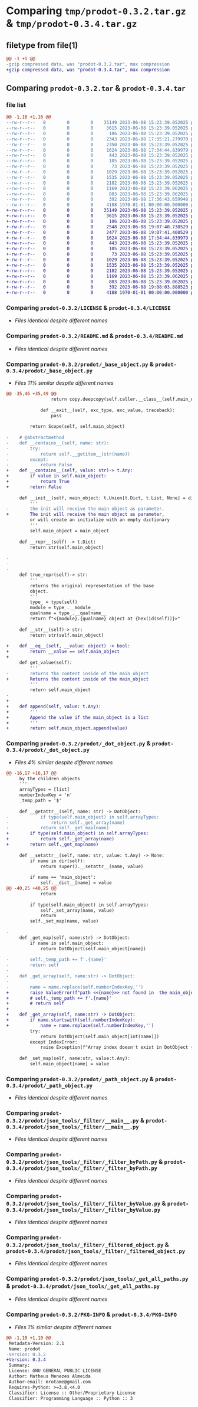 # Comparing `tmp/prodot-0.3.2.tar.gz` & `tmp/prodot-0.3.4.tar.gz`

## filetype from file(1)

```diff
@@ -1 +1 @@
-gzip compressed data, was "prodot-0.3.2.tar", max compression
+gzip compressed data, was "prodot-0.3.4.tar", max compression
```

## Comparing `prodot-0.3.2.tar` & `prodot-0.3.4.tar`

### file list

```diff
@@ -1,16 +1,16 @@
--rw-r--r--   0        0        0    35149 2023-06-08 15:23:39.052025 prodot-0.3.2/LICENSE
--rw-r--r--   0        0        0     3615 2023-06-08 15:23:39.052025 prodot-0.3.2/README.md
--rw-r--r--   0        0        0      106 2023-06-08 15:23:39.052025 prodot-0.3.2/prodot/__init__.py
--rw-r--r--   0        0        0     2343 2023-06-08 17:35:21.279970 prodot-0.3.2/prodot/_base_object.py
--rw-r--r--   0        0        0     2350 2023-06-08 15:23:39.052025 prodot-0.3.2/prodot/_dot_object.py
--rw-r--r--   0        0        0     1624 2023-06-08 17:34:44.839979 prodot-0.3.2/prodot/_path_object.py
--rw-r--r--   0        0        0      443 2023-06-08 15:23:39.052025 prodot-0.3.2/prodot/_pro_object.py
--rw-r--r--   0        0        0      105 2023-06-08 15:23:39.052025 prodot-0.3.2/prodot/json_tools/__init__.py
--rw-r--r--   0        0        0       73 2023-06-08 15:23:39.052025 prodot-0.3.2/prodot/json_tools/_filter/__init__.py
--rw-r--r--   0        0        0     1029 2023-06-08 15:23:39.052025 prodot-0.3.2/prodot/json_tools/_filter/__main__.py
--rw-r--r--   0        0        0     1535 2023-06-08 15:23:39.052025 prodot-0.3.2/prodot/json_tools/_filter/_filter_byPath.py
--rw-r--r--   0        0        0     2182 2023-06-08 15:23:39.052025 prodot-0.3.2/prodot/json_tools/_filter/_filter_byValue.py
--rw-r--r--   0        0        0     1169 2023-06-08 15:23:39.062025 prodot-0.3.2/prodot/json_tools/_filter/_filtered_object.py
--rw-r--r--   0        0        0      803 2023-06-08 15:23:39.062025 prodot-0.3.2/prodot/json_tools/_get_all_paths.py
--rw-r--r--   0        0        0      392 2023-06-08 17:36:43.659948 prodot-0.3.2/pyproject.toml
--rw-r--r--   0        0        0     4188 1970-01-01 00:00:00.000000 prodot-0.3.2/PKG-INFO
+-rw-r--r--   0        0        0    35149 2023-06-08 15:23:39.052025 prodot-0.3.4/LICENSE
+-rw-r--r--   0        0        0     3615 2023-06-08 15:23:39.052025 prodot-0.3.4/README.md
+-rw-r--r--   0        0        0      106 2023-06-08 15:23:39.052025 prodot-0.3.4/prodot/__init__.py
+-rw-r--r--   0        0        0     2548 2023-06-08 19:07:40.738529 prodot-0.3.4/prodot/_base_object.py
+-rw-r--r--   0        0        0     2477 2023-06-08 19:07:41.408529 prodot-0.3.4/prodot/_dot_object.py
+-rw-r--r--   0        0        0     1624 2023-06-08 17:34:44.839979 prodot-0.3.4/prodot/_path_object.py
+-rw-r--r--   0        0        0      443 2023-06-08 15:23:39.052025 prodot-0.3.4/prodot/_pro_object.py
+-rw-r--r--   0        0        0      105 2023-06-08 15:23:39.052025 prodot-0.3.4/prodot/json_tools/__init__.py
+-rw-r--r--   0        0        0       73 2023-06-08 15:23:39.052025 prodot-0.3.4/prodot/json_tools/_filter/__init__.py
+-rw-r--r--   0        0        0     1029 2023-06-08 15:23:39.052025 prodot-0.3.4/prodot/json_tools/_filter/__main__.py
+-rw-r--r--   0        0        0     1535 2023-06-08 15:23:39.052025 prodot-0.3.4/prodot/json_tools/_filter/_filter_byPath.py
+-rw-r--r--   0        0        0     2182 2023-06-08 15:23:39.052025 prodot-0.3.4/prodot/json_tools/_filter/_filter_byValue.py
+-rw-r--r--   0        0        0     1169 2023-06-08 15:23:39.062025 prodot-0.3.4/prodot/json_tools/_filter/_filtered_object.py
+-rw-r--r--   0        0        0      803 2023-06-08 15:23:39.062025 prodot-0.3.4/prodot/json_tools/_get_all_paths.py
+-rw-r--r--   0        0        0      392 2023-06-08 19:08:03.888523 prodot-0.3.4/pyproject.toml
+-rw-r--r--   0        0        0     4188 1970-01-01 00:00:00.000000 prodot-0.3.4/PKG-INFO
```

### Comparing `prodot-0.3.2/LICENSE` & `prodot-0.3.4/LICENSE`

 * *Files identical despite different names*

### Comparing `prodot-0.3.2/README.md` & `prodot-0.3.4/README.md`

 * *Files identical despite different names*

### Comparing `prodot-0.3.2/prodot/_base_object.py` & `prodot-0.3.4/prodot/_base_object.py`

 * *Files 11% similar despite different names*

```diff
@@ -35,46 +35,49 @@
                 return copy.deepcopy(self.caller.__class__(self.main_object))
                 
             def __exit__(self, exc_type, exc_value, traceback):
                 pass
 
         return Scope(self, self.main_object)
 
-    # @abstractmethod
-    def __contains__(self, name: str):
-        try:
-            return self.__getitem__(str(name))
-        except:
-            return False
+    def __contains__(self, value: str)-> t.Any:
+        if value in self.main_object:
+            return True
+        return False
 
     def __init__(self, main_object: t.Union[t.Dict, t.List, None] = dict()):
         '''
-        the init will receive the main object as parameter, 
+        The init will receive the main object as parameter, 
         or will create an initialize with an empty dictionary
         '''
         self.main_object = main_object
 
     def __repr__(self) -> t.Dict:
         return str(self.main_object)
     
-    
-        
-
     def true_repr(self)-> str:
         '''
         returns the original representation of the base
         object.
         '''
         type_ = type(self)
         module = type_.__module__
         qualname = type_.__qualname__
         return f"<{module}.{qualname} object at {hex(id(self))}>"
 
     def __str__(self)-> str:
         return str(self.main_object)
 
+    def __eq__(self, __value: object) -> bool:
+        return __value == self.main_object
+
     def get_value(self):
         '''
-        returns the content inside of the main_object
+        Returns the content inside of the main_object
         '''
         return self.main_object
-    
+    
+    def append(self, value: t.Any):
+        '''
+        Append the value if the main_object is a list
+        '''
+        return self.main_object.append(value)
```

### Comparing `prodot-0.3.2/prodot/_dot_object.py` & `prodot-0.3.4/prodot/_dot_object.py`

 * *Files 4% similar despite different names*

```diff
@@ -16,17 +16,17 @@
     by the children objects
     '''
     arrayTypes = [list]
     numberIndexKey = 'n'
     _temp_path = '$'
 
     def __getattr__(self, name: str) -> DotObject:
-            if type(self.main_object) in self.arrayTypes:
-                return self._get_array(name)
-            return self._get_map(name)
+        if type(self.main_object) in self.arrayTypes:
+            return self._get_array(name)
+        return self._get_map(name)
         
     def __setattr__(self, name: str, value: t.Any) -> None:
         if name in dir(self):
             return super().__setattr__(name, value)
 
         if name == 'main_object':
             self.__dict__[name] = value
@@ -40,25 +40,25 @@
             return
         
         if type(self.main_object) in self.arrayTypes:
             self._set_array(name, value)
             return
         self._set_map(name, value)
             
-
     def _get_map(self, name:str) -> DotObject:
         if name in self.main_object:
             return DotObject(self.main_object[name])
 
-        self._temp_path += f'.{name}'
-        return self
-
-    def _get_array(self, name:str) -> DotObject:
-
-        name = name.replace(self.numberIndexKey,'')
+        raise ValueError(f"path <<{name}>> not found in  the main_object")
+        # self._temp_path += f'.{name}'
+        # return self
+
+    def _get_array(self, name:str) -> DotObject:         
+        if name.startswith(self.numberIndexKey):
+            name = name.replace(self.numberIndexKey,'')
         try:
             return DotObject(self.main_object[int(name)])
         except IndexError:
             raise Exception(f"Array index doesn't exist in DotObject {self.true_repr()}")
     
     def _set_map(self, name:str, value:t.Any):
         self.main_object[name] = value
```

### Comparing `prodot-0.3.2/prodot/_path_object.py` & `prodot-0.3.4/prodot/_path_object.py`

 * *Files identical despite different names*

### Comparing `prodot-0.3.2/prodot/json_tools/_filter/__main__.py` & `prodot-0.3.4/prodot/json_tools/_filter/__main__.py`

 * *Files identical despite different names*

### Comparing `prodot-0.3.2/prodot/json_tools/_filter/_filter_byPath.py` & `prodot-0.3.4/prodot/json_tools/_filter/_filter_byPath.py`

 * *Files identical despite different names*

### Comparing `prodot-0.3.2/prodot/json_tools/_filter/_filter_byValue.py` & `prodot-0.3.4/prodot/json_tools/_filter/_filter_byValue.py`

 * *Files identical despite different names*

### Comparing `prodot-0.3.2/prodot/json_tools/_filter/_filtered_object.py` & `prodot-0.3.4/prodot/json_tools/_filter/_filtered_object.py`

 * *Files identical despite different names*

### Comparing `prodot-0.3.2/prodot/json_tools/_get_all_paths.py` & `prodot-0.3.4/prodot/json_tools/_get_all_paths.py`

 * *Files identical despite different names*

### Comparing `prodot-0.3.2/PKG-INFO` & `prodot-0.3.4/PKG-INFO`

 * *Files 1% similar despite different names*

```diff
@@ -1,10 +1,10 @@
 Metadata-Version: 2.1
 Name: prodot
-Version: 0.3.2
+Version: 0.3.4
 Summary: 
 License: GNU GENERAL PUBLIC LICENSE
 Author: Matheus Menezes Almeida
 Author-email: mrotame@gmail.com
 Requires-Python: >=3.8,<4.0
 Classifier: License :: Other/Proprietary License
 Classifier: Programming Language :: Python :: 3
```

